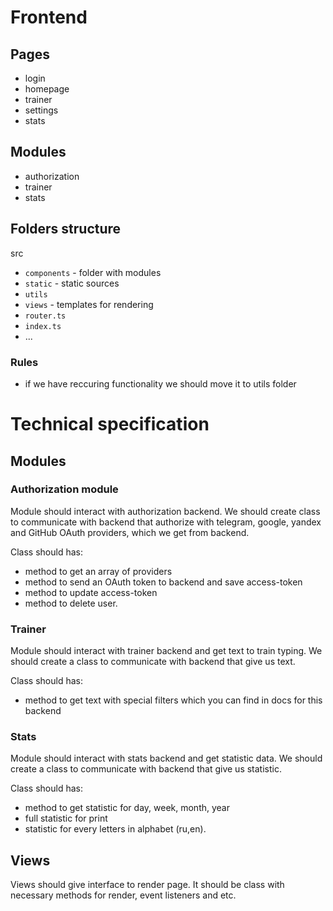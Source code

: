 # Frontend

## Pages

- login
- homepage
- trainer
- settings
- stats

## Modules

- authorization
- trainer
- stats

## Folders structure

src

- `components` - folder with modules
- `static` - static sources
- `utils`
- `views` - templates for rendering
- `router.ts`
- `index.ts`
- ...

### Rules

- if we have reccuring functionality we should move it to utils folder

# Technical specification

## Modules

### Authorization module

Module should interact with authorization backend. We should create class to communicate with backend that authorize with telegram, google, yandex and GitHub OAuth providers, which we get from backend.

Class should has:

- method to get an array of providers
- method to send an OAuth token to backend and save access-token
- method to update access-token
- method to delete user.

### Trainer

Module should interact with trainer backend and get text to train typing. We should create a class to communicate with backend that give us text.

Class should has:

- method to get text with special filters which you can find in docs for this backend

### Stats

Module should interact with stats backend and get statistic data. We should create a class to communicate with backend that give us statistic.

Class should has:

- method to get statistic for day, week, month, year
- full statistic for print
- statistic for every letters in alphabet (ru,en).

## Views

Views should give interface to render page. It should be class with necessary methods for render, event listeners and etc.

